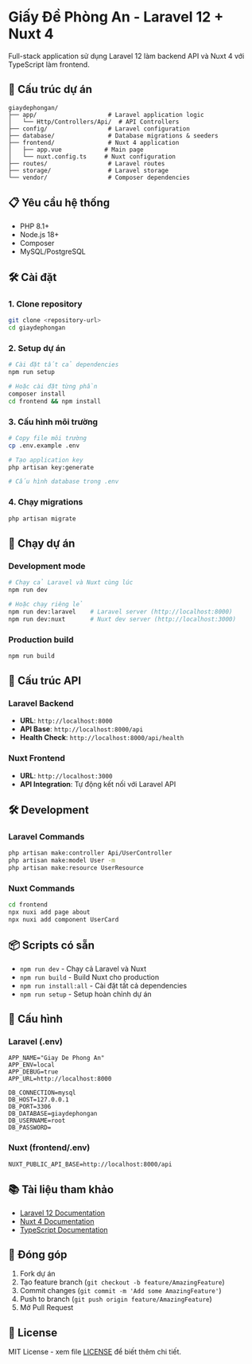 # Giấy Đề Phòng An - Laravel 12 + Nuxt 4

Full-stack application sử dụng Laravel 12 làm backend API và Nuxt 4 với TypeScript làm frontend.

## 🚀 Cấu trúc dự án

```
giaydephongan/
├── app/                    # Laravel application logic
│   └── Http/Controllers/Api/  # API Controllers
├── config/                 # Laravel configuration
├── database/               # Database migrations & seeders
├── frontend/               # Nuxt 4 application
│   ├── app.vue            # Main page
│   └── nuxt.config.ts     # Nuxt configuration
├── routes/                 # Laravel routes
├── storage/                # Laravel storage
└── vendor/                 # Composer dependencies
```

## 📋 Yêu cầu hệ thống

- PHP 8.1+
- Node.js 18+
- Composer
- MySQL/PostgreSQL

## 🛠️ Cài đặt

### 1. Clone repository
```bash
git clone <repository-url>
cd giaydephongan
```

### 2. Setup dự án
```bash
# Cài đặt tất cả dependencies
npm run setup

# Hoặc cài đặt từng phần
composer install
cd frontend && npm install
```

### 3. Cấu hình môi trường
```bash
# Copy file môi trường
cp .env.example .env

# Tạo application key
php artisan key:generate

# Cấu hình database trong .env
```

### 4. Chạy migrations
```bash
php artisan migrate
```

## 🚀 Chạy dự án

### Development mode
```bash
# Chạy cả Laravel và Nuxt cùng lúc
npm run dev

# Hoặc chạy riêng lẻ
npm run dev:laravel    # Laravel server (http://localhost:8000)
npm run dev:nuxt       # Nuxt dev server (http://localhost:3000)
```

### Production build
```bash
npm run build
```

## 📁 Cấu trúc API

### Laravel Backend
- **URL**: `http://localhost:8000`
- **API Base**: `http://localhost:8000/api`
- **Health Check**: `http://localhost:8000/api/health`

### Nuxt Frontend
- **URL**: `http://localhost:3000`
- **API Integration**: Tự động kết nối với Laravel API

## 🛠️ Development

### Laravel Commands
```bash
php artisan make:controller Api/UserController
php artisan make:model User -m
php artisan make:resource UserResource
```

### Nuxt Commands
```bash
cd frontend
npx nuxi add page about
npx nuxi add component UserCard
```

## 📦 Scripts có sẵn

- `npm run dev` - Chạy cả Laravel và Nuxt
- `npm run build` - Build Nuxt cho production
- `npm run install:all` - Cài đặt tất cả dependencies
- `npm run setup` - Setup hoàn chỉnh dự án

## 🔧 Cấu hình

### Laravel (.env)
```env
APP_NAME="Giay De Phong An"
APP_ENV=local
APP_DEBUG=true
APP_URL=http://localhost:8000

DB_CONNECTION=mysql
DB_HOST=127.0.0.1
DB_PORT=3306
DB_DATABASE=giaydephongan
DB_USERNAME=root
DB_PASSWORD=
```

### Nuxt (frontend/.env)
```env
NUXT_PUBLIC_API_BASE=http://localhost:8000/api
```

## 📚 Tài liệu tham khảo

- [Laravel 12 Documentation](https://laravel.com/docs/12.x)
- [Nuxt 4 Documentation](https://nuxt.com/docs)
- [TypeScript Documentation](https://www.typescriptlang.org/docs)

## 🤝 Đóng góp

1. Fork dự án
2. Tạo feature branch (`git checkout -b feature/AmazingFeature`)
3. Commit changes (`git commit -m 'Add some AmazingFeature'`)
4. Push to branch (`git push origin feature/AmazingFeature`)
5. Mở Pull Request

## 📄 License

MIT License - xem file [LICENSE](LICENSE) để biết thêm chi tiết.
